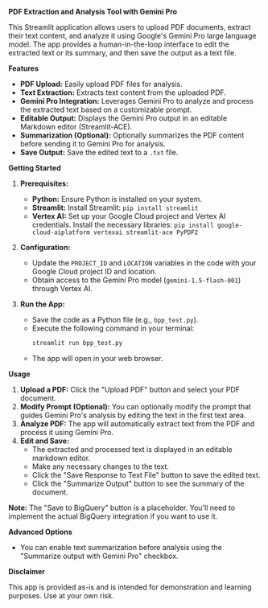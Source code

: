 **PDF Extraction and Analysis Tool with Gemini Pro**

This Streamlit application allows users to upload PDF documents, extract their text content, and analyze it using Google's Gemini Pro large language model. The app provides a human-in-the-loop interface to edit the extracted text or its summary, and then save the output as a text file.

**Features**

*   **PDF Upload:**  Easily upload PDF files for analysis.
*   **Text Extraction:** Extracts text content from the uploaded PDF.
*   **Gemini Pro Integration:** Leverages Gemini Pro to analyze and process the extracted text based on a customizable prompt.
*   **Editable Output:**  Displays the Gemini Pro output in an editable Markdown editor (Streamlit-ACE).
*   **Summarization (Optional):** Optionally summarizes the PDF content before sending it to Gemini Pro for analysis.
*   **Save Output:**  Save the edited text to a `.txt` file.

**Getting Started**

1.  **Prerequisites:**
    *   **Python:** Ensure Python is installed on your system.
    *   **Streamlit:** Install Streamlit: `pip install streamlit`
    *   **Vertex AI:** Set up your Google Cloud project and Vertex AI credentials. Install the necessary libraries: `pip install google-cloud-aiplatform vertexai streamlit-ace PyPDF2`

2.  **Configuration:**
    *   Update the `PROJECT_ID` and `LOCATION` variables in the code with your Google Cloud project ID and location.
    *   Obtain access to the Gemini Pro model (`gemini-1.5-flash-001`) through Vertex AI.

3.  **Run the App:**
    *   Save the code as a Python file (e.g., `bpp_test.py`).
    *   Execute the following command in your terminal:
        ```bash
        streamlit run bpp_test.py
        ```
    *   The app will open in your web browser.

**Usage**

1.  **Upload a PDF:** Click the "Upload PDF" button and select your PDF document.
2.  **Modify Prompt (Optional):** You can optionally modify the prompt that guides Gemini Pro's analysis by editing the text in the first text area.
3.  **Analyze PDF:** The app will automatically extract text from the PDF and process it using Gemini Pro.
4.  **Edit and Save:**
    *   The extracted and processed text is displayed in an editable markdown editor.
    *   Make any necessary changes to the text.
    *   Click the "Save Response to Text File" button to save the edited text.
    *   Click the "Summarize Output" button to see the summary of the document.
    
**Note:** The "Save to BigQuery" button is a placeholder. You'll need to implement the actual BigQuery integration if you want to use it.

**Advanced Options**

- You can enable text summarization before analysis using the "Summarize output with Gemini Pro" checkbox.

**Disclaimer**

This app is provided as-is and is intended for demonstration and learning purposes. Use at your own risk.